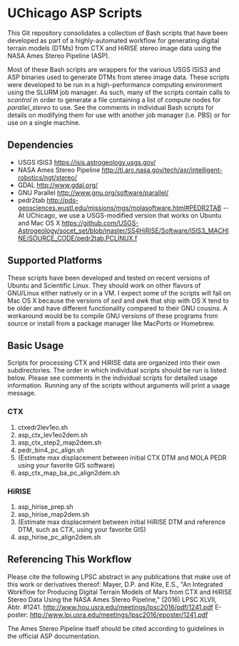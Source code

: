 # UChicago ASP Scripts #
This Git repository consolidates a collection of Bash scripts that have been developed as part of a highly-automated workflow for generating digital terrain models (DTMs) from CTX and HiRISE stereo image data using the NASA Ames Stereo Pipeline (ASP).

Most of these Bash scripts are wrappers for the various USGS ISIS3 and ASP binaries used to generate DTMs from stereo image data. These scripts were developed to be run in a high-performance computing environment using the SLURM job manager. As such, many of the scripts contain calls to *scontrol* in order to generate a file containing a list of compute nodes for *parallel_stereo* to use. See the comments in individual Bash scripts for details on modifying them for use with another job manager (i.e. PBS) or for use on a single machine.

## Dependencies ##
- USGS ISIS3 <https://isis.astrogeology.usgs.gov/>
- NASA Ames Stereo Pipeline <http://ti.arc.nasa.gov/tech/asr/intelligent-robotics/ngt/stereo/>
- GDAL <http://www.gdal.org/>
- GNU Parallel <http://www.gnu.org/software/parallel/>
- pedr2tab <http://pds-geosciences.wustl.edu/missions/mgs/molasoftware.html#PEDR2TAB>
-- At UChicago, we use a USGS-modified version that works on Ubuntu and Mac OS X <https://github.com/USGS-Astrogeology/socet_set/blob/master/SS4HiRISE/Software/ISIS3_MACHINE/SOURCE_CODE/pedr2tab.PCLINUX.f>

## Supported Platforms ##
These scripts have been developed and tested on recent versions of Ubuntu and Scientific Linux. They should work on other flavors of GNU/Linux either natively or in a VM.
I expect some of the scripts will fail on Mac OS X because the versions of *sed* and *awk* that ship with OS X tend to be older and have different functionality compared to their GNU cousins. A workaround would be to compile GNU versions of these programs from source or install from a package manager like MacPorts or Homebrew.

## Basic Usage ##
Scripts for processing CTX and HiRISE data are organized into their own subdirectories.  The order in which individual scripts should be run is listed below. Please see comments in the individual scripts for detailed usage information.  Running any of the scripts without arguments will print a usage message.

### CTX ###
1. ctxedr2lev1eo.sh
2. asp_ctx_lev1eo2dem.sh
3. asp_ctx_step2_map2dem.sh
4. pedr_bin4_pc_align.sh
5. (Estimate max displacement between initial CTX DTM and MOLA PEDR using your favorite GIS software)
6. asp_ctx_map_ba_pc_align2dem.sh

### HiRISE ###
1. asp_hirise_prep.sh
2. asp_hirise_map2dem.sh
3. (Estimate max displacement between initial HiRISE DTM and reference DTM, such as CTX, using your favorite GIS)
4. asp_hirise_pc_align2dem.sh

## Referencing This Workflow ##
Please cite the following LPSC abstract in any publications that make use of this work or derivatives thereof:
Mayer, D.P. and Kite, E.S., "An Integrated Workflow for Producing Digital Terrain Models of Mars from CTX and HiRISE Stereo Data Using the NASA Ames Stereo Pipeline," (2016) LPSC XLVII, Abtr. #1241. <http://www.hou.usra.edu/meetings/lpsc2016/pdf/1241.pdf>
E-poster: <http://www.lpi.usra.edu/meetings/lpsc2016/eposter/1241.pdf>

The Ames Stereo Pipeline itself should be cited according to guidelines in the official ASP documentation.